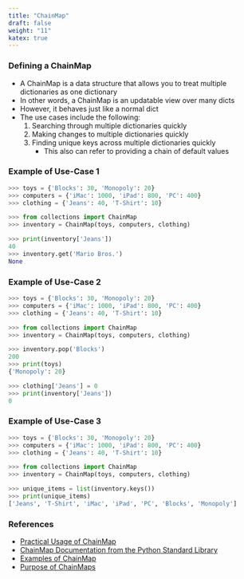 ```yaml
---
title: "ChainMap"
draft: false
weight: "11"
katex: true
---
```


### Defining a ChainMap
- A ChainMap is a data structure that allows you to treat multiple dictionaries as one dictionary
- In other words, a ChainMap is an updatable view over many dicts
- However, it behaves just like a normal dict
- The use cases include the following:
	1. Searching through multiple dictionaries quickly
	2. Making changes to multiple dictionaries quickly
	3. Finding unique keys across multiple dictionaries quickly
		- This also can refer to providing a chain of default values

### Example of Use-Case 1

```python
>>> toys = {'Blocks': 30, 'Monopoly': 20}
>>> computers = {'iMac': 1000, 'iPad': 800, 'PC': 400}
>>> clothing = {'Jeans': 40, 'T-Shirt': 10}

>>> from collections import ChainMap
>>> inventory = ChainMap(toys, computers, clothing)

>>> print(inventory['Jeans'])
40
>>> inventory.get('Mario Bros.')
None
```

### Example of Use-Case 2

```python
>>> toys = {'Blocks': 30, 'Monopoly': 20}
>>> computers = {'iMac': 1000, 'iPad': 800, 'PC': 400}
>>> clothing = {'Jeans': 40, 'T-Shirt': 10}

>>> from collections import ChainMap
>>> inventory = ChainMap(toys, computers, clothing)

>>> inventory.pop('Blocks')
200
>>> print(toys)
{'Monopoly': 20}

>>> clothing['Jeans'] = 0
>>> print(inventory['Jeans'])
0
```

### Example of Use-Case 3

```python
>>> toys = {'Blocks': 30, 'Monopoly': 20}
>>> computers = {'iMac': 1000, 'iPad': 800, 'PC': 400}
>>> clothing = {'Jeans': 40, 'T-Shirt': 10}

>>> from collections import ChainMap
>>> inventory = ChainMap(toys, computers, clothing)

>>> unique_items = list(inventory.keys())
>>> print(unique_items)
['Jeans', 'T-Shirt', 'iMac', 'iPad', 'PC', 'Blocks', 'Monopoly']
```

### References
- [Practical Usage of ChainMap](https://florimond.dev/blog/articles/2018/07/a-practical-usage-of-chainmap-in-python/)
- [ChainMap Documentation from the Python Standard Library](https://docs.python.org/3/library/collections.html#collections.ChainMap)
- [Examples of ChainMap](https://pymotw.com/3/collections/chainmap.html)
- [Purpose of ChainMaps](https://stackoverflow.com/a/23441777/12777044)
